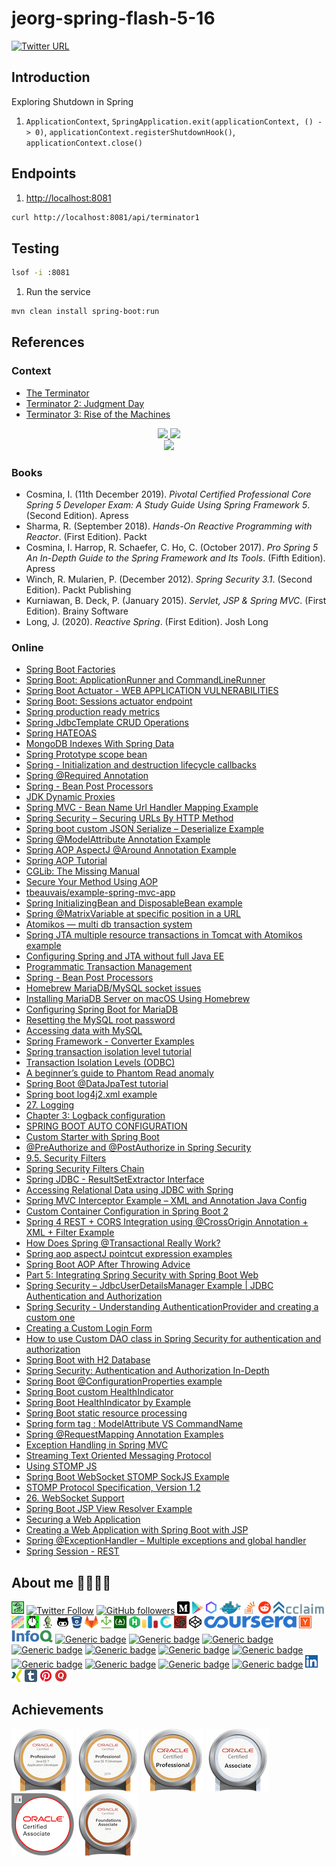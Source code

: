 # jeorg-spring-flash-5-16

[![Twitter URL](https://img.shields.io/twitter/url?logoColor=blue&style=social&url=https%3A%2F%2Fimg.shields.io%2Ftwitter%2Furl%3Fstyle%3Dsocial)](https://twitter.com/intent/tweet?text=%20Checkout%20this%20%40github%20repo%20by%20%40joaofse%20%F0%9F%91%A8%F0%9F%8F%BD%E2%80%8D%F0%9F%92%BB%3A%20https%3A//github.com/jesperancinha/jeorg-spring-5-test-drives/tree/master/jeorg-spring-5/jeorg-spring-flash/jeorg-spring-flash-set-5/jeorg-spring-flash-5-16)

## Introduction

Exploring Shutdown in Spring

1. `ApplicationContext`, `SpringApplication.exit(applicationContext, () -> 0)`, `applicationContext.registerShutdownHook()`, `applicationContext.close()`

## Endpoints

1. [http://localhost:8081](http://localhost:8081)
```bash
curl http://localhost:8081/api/terminator1
```
## Testing

```bash
lsof -i :8081
```

1. Run the service

```bash
mvn clean install spring-boot:run
```
## References

### Context

- [The Terminator](https://en.wikipedia.org/wiki/The_Terminator)
- [Terminator 2: Judgment Day](https://en.wikipedia.org/wiki/Terminator_2:_Judgment_Day)
- [Terminator 3: Rise of the Machines](https://en.wikipedia.org/wiki/Terminator_3:_Rise_of_the_Machines)

<div align="center">
      <a title="The Terminator" href="https://www.youtube.com/watch?v=n87n9YELjB4">
     <img 
          src="https://img.youtube.com/vi/n87n9YELjB4/0.jpg" 
          style="width:10%;">
      </a>
      <a title="Terminator 2: Judgment Day" href="https://www.youtube.com/watch?v=BbHU2X3k7tM">
     <img 
          src="https://img.youtube.com/vi/BbHU2X3k7tM/0.jpg" 
          style="width:10%;">
      </a>
</div>
<div align="center">
      <a title="Terminator 3: Rise of the Machines" href="https://www.youtube.com/watch?v=5UgPJhyJmlM">
     <img 
          src="https://img.youtube.com/vi/5UgPJhyJmlM/0.jpg" 
          style="width:10%;">
      </a>
</div>

### Books

- Cosmina, I. (11th December 2019). <i>Pivotal Certified Professional Core Spring 5 Developer Exam: A Study Guide Using Spring Framework 5</i>. (Second Edition). Apress
- Sharma, R. (September 2018). <i>Hands-On Reactive Programming with Reactor</i>. (First Edition). Packt
- Cosmina, I. Harrop, R. Schaefer, C. Ho, C. (October 2017). <i>Pro Spring 5 An In-Depth Guide to the Spring Framework and Its Tools</i>. (Fifth Edition). Apress
- Winch, R. Mularien, P. (December 2012). <i>Spring Security 3.1</i>. (Second Edition). Packt Publishing
- Kurniawan, B. Deck, P. (January 2015). <i>Servlet, JSP & Spring MVC</i>. (First Edition). Brainy Software
- Long, J. (2020). <i>Reactive Spring</i>. (First Edition). Josh Long

### Online

- [Spring Boot Factories](https://github.com/spring-projects/spring-boot/blob/v2.4.4/spring-boot-project/spring-boot-autoconfigure/src/main/resources/META-INF/spring.factories)
- [Spring Boot: ApplicationRunner and CommandLineRunner](https://dzone.com/articles/spring-boot-applicationrunner-and-commandlinerunne)
- [Spring Boot Actuator - WEB APPLICATION VULNERABILITIES](https://www.acunetix.com/vulnerabilities/web/spring-boot-actuator/)
- [Spring Boot: Sessions actuator endpoint](https://moelholm.com/blog/2016/08/22/spring-boot-sessions-actuator-endpoint)
- [Spring production ready metrics](https://docs.spring.io/spring-boot/docs/current/reference/htmlsingle/#production-ready-metrics)
- [Spring JdbcTemplate CRUD Operations](https://springframework.guru/spring-jdbctemplate-crud-operations/)
- [Spring HATEOAS](https://docs.spring.io/spring-boot/docs/current/reference/htmlsingle/#boot-features-spring-hateoas)
- [MongoDB Indexes With Spring Data](https://dzone.com/articles/mongodb-indexes-with-spring-data)
- [Spring Prototype scope bean](https://zetcode.com/spring/prototypescope/)
- [Spring - Initialization and destruction lifecycle callbacks](https://www.logicbig.com/tutorials/spring-framework/spring-core/lifecycle-callbacks.html)
- [Spring @Required Annotation](https://www.tutorialspoint.com/spring/spring_required_annotation.htm)
- [Spring - Bean Post Processors](https://www.tutorialspoint.com/spring/spring_bean_post_processors.htm)
- [JDK Dynamic Proxies](https://www.byteslounge.com/tutorials/jdk-dynamic-proxies)
- [Spring MVC - Bean Name Url Handler Mapping Example](https://www.tutorialspoint.com/springmvc/springmvc_beannameurlhandlermapping.htm)
- [Spring Security – Securing URLs By HTTP Method](https://www.naturalprogrammer.com/blog/16385/spring-security-urls-http-method)
- [Spring boot custom JSON Serialize – Deserialize Example](http://www.dailycodebuffer.com/spring-boot-custom-json-serialize-deserialize-example/)
- [Spring @ModelAttribute Annotation Example](https://examples.javacodegeeks.com/enterprise-java/spring/spring-modelattribute-annotation-example/)
- [Spring AOP AspectJ @Around Annotation Example](https://howtodoinjava.com/spring-aop/aspectj-around-annotation-example/)
- [Spring AOP Tutorial](https://howtodoinjava.com/spring-aop-tutorial/)
- [CGLib: The Missing Manual](https://dzone.com/articles/cglib-missing-manual)
- [Secure Your Method Using AOP](https://dzone.com/articles/secure-your-method-using-aop)
- [tbeauvais/example-spring-mvc-app](https://github.com/tbeauvais/example-spring-mvc-app)
- [Spring InitializingBean and DisposableBean example](https://mkyong.com/spring/spring-initializingbean-and-disposablebean-example/)
- [Spring @MatrixVariable at specific position in a URL](https://roytuts.com/spring-matrixvariable-at-specific-position-in-a-url/)
- [Atomikos — multi db transaction system](https://medium.com/swlh/atomikos-multi-db-transaction-system-c16168df22e5)
- [Spring JTA multiple resource transactions in Tomcat with Atomikos example](https://www.byteslounge.com/tutorials/spring-jta-multiple-resource-transactions-in-tomcat-with-atomikos-example)
- [Configuring Spring and JTA without full Java EE](https://spring.io/blog/2011/08/15/configuring-spring-and-jta-without-full-java-ee)
- [Programmatic Transaction Management](https://www.tutorialspoint.com/spring/programmatic_management.htm)
- [Spring - Bean Post Processors](https://www.tutorialspoint.com/spring/spring_bean_post_processors.htm)
- [Homebrew MariaDB/MySQL socket issues](https://laracasts.com/discuss/channels/servers/homebrew-mariadbmysql-socket-issues)
- [Installing MariaDB Server on macOS Using Homebrew](https://mariadb.com/kb/en/installing-mariadb-on-macos-using-homebrew/)
- [Configuring Spring Boot for MariaDB](https://springframework.guru/configuring-spring-boot-for-mariadb/)
- [Resetting the MySQL root password](https://www.a2hosting.com/kb/developer-corner/mysql/reset-mysql-root-password)
- [Accessing data with MySQL](https://spring.io/guides/gs/accessing-data-mysql/)
- [Spring Framework - Converter Examples](https://www.logicbig.com/how-to/code-snippets/jcode-spring-framework-converter.html)
- [Spring transaction isolation level tutorial](https://www.byteslounge.com/tutorials/spring-transaction-isolation-tutorial)
- [Transaction Isolation Levels (ODBC)](https://docs.microsoft.com/en-us/sql/odbc/reference/develop-app/transaction-isolation-levels?view=sql-server-ver15)
- [A beginner’s guide to Phantom Read anomaly](https://vladmihalcea.com/phantom-read/)
- [Spring Boot @DataJpaTest tutorial](https://zetcode.com/springboot/datajpatest/)
- [Spring boot log4j2.xml example](https://howtodoinjava.com/spring-boot2/logging/spring-boot-log4j2-config/)
- [27. Logging](https://docs.spring.io/spring-boot/docs/2.1.18.RELEASE/reference/html/boot-features-logging.html)
- [Chapter 3: Logback configuration](http://logback.qos.ch/manual/configuration.html)
- [SPRING BOOT AUTO CONFIGURATION](https://jaxlondon.com/blog/spring-boot-auto-configuration/)
- [Custom Starter with Spring Boot](https://www.javadevjournal.com/spring-boot/spring-boot-custom-starter/)
- [@PreAuthorize and @PostAuthorize in Spring Security](https://www.concretepage.com/spring/spring-security/preauthorize-postauthorize-in-spring-security)
- [9.5. Security Filters](https://docs.spring.io/spring-security/site/docs/5.3.3.BUILD-SNAPSHOT/reference/html5/#servlet-security-filters)
- [Spring Security Filters Chain](https://www.javadevjournal.com/spring-security/spring-security-filters/)
- [Spring JDBC - ResultSetExtractor Interface](https://www.tutorialspoint.com/springjdbc/springjdbc_resultsetextractor.htm)
- [Accessing Relational Data using JDBC with Spring](https://spring.io/guides/gs/relational-data-access/)
- [Spring MVC Interceptor Example – XML and Annotation Java Config](https://howtodoinjava.com/spring-core/spring-mvc-interceptor-example/)
- [Custom Container Configuration in Spring Boot 2](https://www.javaprogramto.com/2020/04/spring-boot-embeddedservletcontainercustomizer-configurableembeddedservletcontainer.html)
- [Spring 4 REST + CORS Integration using @CrossOrigin Annotation + XML + Filter Example](https://www.concretepage.com/spring-4/spring-4-rest-cors-integration-using-crossorigin-annotation-xml-filter-example)
- [How Does Spring @Transactional Really Work?](https://dzone.com/articles/how-does-spring-transactional)
- [Spring aop aspectJ pointcut expression examples](https://howtodoinjava.com/spring-aop/aspectj-pointcut-expressions/)
- [Spring Boot AOP After Throwing Advice](https://www.javatpoint.com/spring-boot-aop-after-throwing-advice#:~:text=After%20throwing%20is%20an%20advice,implement%20the%20after%20throwing%20advice.)
- [Part 5: Integrating Spring Security with Spring Boot Web](https://spr.com/part-5-integrating-spring-security-with-spring-boot-web/)
- [Spring Security – JdbcUserDetailsManager Example | JDBC Authentication and Authorization](https://www.javainterviewpoint.com/spring-security-jdbcuserdetailsmanager-example/)
- [Spring Security - Understanding AuthenticationProvider and creating a custom one](https://www.logicbig.com/tutorials/spring-framework/spring-security/custom-authentication-provider.html)
- [Creating a Custom Login Form](https://docs.spring.io/spring-security/site/docs/4.2.20.RELEASE/guides/html5/form-javaconfig.html#obtaining-the-sample-project)
- [How to use Custom DAO class in Spring Security for authentication and authorization](http://www.javaroots.com/2013/03/how-to-use-custom-dao-classe-in-spring.html)
- [Spring Boot with H2 Database](https://howtodoinjava.com/spring-boot2/h2-database-example/)
- [Spring Security: Authentication and Authorization In-Depth](https://www.marcobehler.com/guides/spring-security)
- [Spring Boot @ConfigurationProperties example](https://mkyong.com/spring-boot/spring-boot-configurationproperties-example/)
- [Spring Boot custom HealthIndicator](https://blog.jayway.com/2014/07/22/spring-boot-custom-healthindicator/)
- [Spring Boot HealthIndicator by Example](https://stackoverflow.com/questions/47935369/spring-boot-healthindicator-by-example)
- [Spring Boot static resource processing](https://www.programmersought.com/article/2664508486/)
- [Spring form tag : ModelAttribute VS CommandName](http://mwakram.blogspot.com/2014/05/spring-form-tag-modelattribute-vs.html)
- [Spring @RequestMapping Annotation Examples](https://howtodoinjava.com/spring-mvc/spring-mvc-requestmapping-annotation-examples/)
- [Exception Handling in Spring MVC](https://spring.io/blog/2013/11/01/exception-handling-in-spring-mvc)
- [Streaming Text Oriented Messaging Protocol](https://en.wikipedia.org/wiki/Streaming_Text_Oriented_Messaging_Protocol)
- [Using STOMP JS](https://stomp-js.github.io/stomp-websocket/codo/extra/docs-src/Usage.md.html)
- [Spring Boot WebSocket STOMP SockJS Example](https://www.javaguides.net/2019/06/spring-boot-websocket-stomp-sockjs-example.html)
- [STOMP Protocol Specification, Version 1.2](https://stomp.github.io/stomp-specification-1.2.html#Abstract)
- [26. WebSocket Support](https://docs.spring.io/spring-framework/docs/4.3.x/spring-framework-reference/html/websocket.html)
- [Spring Boot JSP View Resolver Example](https://howtodoinjava.com/spring-boot/spring-boot-jsp-view-example/)
- [Securing a Web Application](https://spring.io/guides/gs/securing-web/)
- [Creating a Web Application with Spring Boot with JSP](https://www.springboottutorial.com/creating-web-application-with-spring-boot)
- [Spring @ExceptionHandler – Multiple exceptions and global handler](https://howtodoinjava.com/spring-core/spring-exceptionhandler-annotation/)
- [Spring Session - REST](https://docs.spring.io/spring-session/docs/current/reference/html5/guides/java-rest.html)

## About me 👨🏽‍💻🚀

[![alt text](https://raw.githubusercontent.com/jesperancinha/project-signer/master/project-signer-templates/icons-20/JEOrgLogo-20.png "João Esperancinha Homepage")](http://joaofilipesabinoesperancinha.nl)
[![Twitter Follow](https://img.shields.io/twitter/follow/joaofse?label=João%20Esperancinha&style=social "Twitter")](https://twitter.com/joaofse)
[![GitHub followers](https://img.shields.io/github/followers/jesperancinha.svg?label=jesperancinha&style=social "GitHub")](https://github.com/jesperancinha)
[![alt text](https://raw.githubusercontent.com/jesperancinha/project-signer/master/project-signer-templates/icons-20/medium-20.png "Medium")](https://medium.com/@jofisaes)
[![alt text](https://raw.githubusercontent.com/jesperancinha/project-signer/master/project-signer-templates/icons-20/google-apps-20.png "Google Apps")](https://play.google.com/store/apps/developer?id=Joao+Filipe+Sabino+Esperancinha)
[![alt text](https://raw.githubusercontent.com/jesperancinha/project-signer/master/project-signer-templates/icons-20/sonatype-20.png "Sonatype Search Repos")](https://search.maven.org/search?q=org.jesperancinha)
[![alt text](https://raw.githubusercontent.com/jesperancinha/project-signer/master/project-signer-templates/icons-20/docker-20.png "Docker Images")](https://hub.docker.com/u/jesperancinha)
[![alt text](https://raw.githubusercontent.com/jesperancinha/project-signer/master/project-signer-templates/icons-20/stack-overflow-20.png)](https://stackoverflow.com/users/3702839/joao-esperancinha)
[![alt text](https://raw.githubusercontent.com/jesperancinha/project-signer/master/project-signer-templates/icons-20/reddit-20.png "Reddit")](https://www.reddit.com/user/jesperancinha/)
[![alt text](https://raw.githubusercontent.com/jesperancinha/project-signer/master/project-signer-templates/icons-20/acclaim-20.png "Acclaim")](https://www.youracclaim.com/users/joao-esperancinha/badges)
[![alt text](https://raw.githubusercontent.com/jesperancinha/project-signer/master/project-signer-templates/icons-20/devto-20.png "Dev To")](https://dev.to/jofisaes)
[![alt text](https://raw.githubusercontent.com/jesperancinha/project-signer/master/project-signer-templates/icons-20/hackernoon-20.jpeg "Hackernoon")](https://hackernoon.com/@jesperancinha)
[![alt text](https://raw.githubusercontent.com/jesperancinha/project-signer/master/project-signer-templates/icons-20/codeproject-20.png "Code Project")](https://www.codeproject.com/Members/jesperancinha)
[![alt text](https://raw.githubusercontent.com/jesperancinha/project-signer/master/project-signer-templates/icons-20/github-20.png "GitHub")](https://github.com/jesperancinha)
[![alt text](https://raw.githubusercontent.com/jesperancinha/project-signer/master/project-signer-templates/icons-20/bitbucket-20.png "BitBucket")](https://bitbucket.org/jesperancinha)
[![alt text](https://raw.githubusercontent.com/jesperancinha/project-signer/master/project-signer-templates/icons-20/gitlab-20.png "GitLab")](https://gitlab.com/jesperancinha)
[![alt text](https://raw.githubusercontent.com/jesperancinha/project-signer/master/project-signer-templates/icons-20/bintray-20.png "BinTray")](https://bintray.com/jesperancinha)
[![alt text](https://raw.githubusercontent.com/jesperancinha/project-signer/master/project-signer-templates/icons-20/free-code-camp-20.jpg "FreeCodeCamp")](https://www.freecodecamp.org/jofisaes)
[![alt text](https://raw.githubusercontent.com/jesperancinha/project-signer/master/project-signer-templates/icons-20/hackerrank-20.png "HackerRank")](https://www.hackerrank.com/jofisaes)
[![alt text](https://raw.githubusercontent.com/jesperancinha/project-signer/master/project-signer-templates/icons-20/codeforces-20.png "Code Forces")](https://codeforces.com/profile/jesperancinha)
[![alt text](https://raw.githubusercontent.com/jesperancinha/project-signer/master/project-signer-templates/icons-20/codebyte-20.png "Codebyte")](https://coderbyte.com/profile/jesperancinha)
[![alt text](https://raw.githubusercontent.com/jesperancinha/project-signer/master/project-signer-templates/icons-20/codewars-20.png "CodeWars")](https://www.codewars.com/users/jesperancinha)
[![alt text](https://raw.githubusercontent.com/jesperancinha/project-signer/master/project-signer-templates/icons-20/codepen-20.png "Code Pen")](https://codepen.io/jesperancinha)
[![alt text](https://raw.githubusercontent.com/jesperancinha/project-signer/master/project-signer-templates/icons-20/coursera-20.png "Coursera")](https://www.coursera.org/user/da3ff90299fa9297e283ee8e65364ffb)
[![alt text](https://raw.githubusercontent.com/jesperancinha/project-signer/master/project-signer-templates/icons-20/hacker-news-20.png "Hacker News")](https://news.ycombinator.com/user?id=jesperancinha)
[![alt text](https://raw.githubusercontent.com/jesperancinha/project-signer/master/project-signer-templates/icons-20/infoq-20.png "InfoQ")](https://www.infoq.com/profile/Joao-Esperancinha.2/)
[![Generic badge](https://img.shields.io/static/v1.svg?label=Articles&message=Across%20The%20Web&color=purple)](https://github.com/jesperancinha/project-signer/blob/master/project-signer-templates/Articles.md)
[![Generic badge](https://img.shields.io/static/v1.svg?label=Homepage&message=Time%20Disruption%20Studios&color=6495ED)](http://tds.joaofilipesabinoesperancinha.nl/)
[![Generic badge](https://img.shields.io/static/v1.svg?label=Homepage&message=Image%20Train%20Filters&color=6495ED)](http://itf.joaofilipesabinoesperancinha.nl/)
[![Generic badge](https://img.shields.io/static/v1.svg?label=Homepage&message=MancalaJE&color=6495ED)](http://mancalaje.joaofilipesabinoesperancinha.nl/)
[![Generic badge](https://img.shields.io/static/v1.svg?label=All%20Badges&message=Badges&color=red)](https://github.com/jesperancinha/project-signer/blob/master/project-signer-templates/Badges.md)
[![Generic badge](https://img.shields.io/static/v1.svg?label=Status&message=Project%20Status&color=red)](https://github.com/jesperancinha/project-signer/blob/master/project-signer-templates/Status.md)
[![Generic badge](https://img.shields.io/static/v1.svg?label=GitHub&message=ITF%20Chartizate%20Android&color=yellow)](https://github.com/JEsperancinhaOrg/itf-chartizate-android)
[![Generic badge](https://img.shields.io/static/v1.svg?label=GitHub&message=ITF%20Chartizate%20Java&color=yellow)](https://github.com/JEsperancinhaOrg/itf-chartizate-modules/tree/master/itf-chartizate-java)
[![Generic badge](https://img.shields.io/static/v1.svg?label=GitHub&message=ITF%20Chartizate%20API&color=yellow)](https://github.com/JEsperancinhaOrg/itf-chartizate/tree/master/itf-chartizate-api)
[![Generic badge](https://img.shields.io/static/v1.svg?label=GitHub&message=Markdowner%20Core&color=yellow)](https://github.com/jesperancinha/markdowner/tree/master/markdowner-core)
[![Generic badge](https://img.shields.io/static/v1.svg?label=GitHub&message=Markdowner%20Filter&color=yellow)](https://github.com/jesperancinha/markdowner/tree/master/markdowner-filter)
[![alt text](https://raw.githubusercontent.com/jesperancinha/project-signer/master/project-signer-templates/icons-20/linkedin-20.png "LinkedIn")](https://www.linkedin.com/in/joaoesperancinha/)
[![alt text](https://raw.githubusercontent.com/jesperancinha/project-signer/master/project-signer-templates/icons-20/xing-20.png "Xing")](https://www.xing.com/profile/Joao_Esperancinha/cv)
[![alt text](https://raw.githubusercontent.com/jesperancinha/project-signer/master/project-signer-templates/icons-20/tumblr-20.png "Tumblr")](https://jofisaes.tumblr.com/)
[![alt text](https://raw.githubusercontent.com/jesperancinha/project-signer/master/project-signer-templates/icons-20/pinterest-20.png "Pinterest")](https://nl.pinterest.com/jesperancinha/)
[![alt text](https://raw.githubusercontent.com/jesperancinha/project-signer/master/project-signer-templates/icons-20/quora-20.png "Quora")](https://nl.quora.com/profile/Jo%C3%A3o-Esperancinha)

## Achievements

[![Oracle Certified Professional, JEE 7 Developer](https://raw.githubusercontent.com/jesperancinha/project-signer/master/project-signer-templates/badges/oracle-certified-professional-java-ee-7-application-developer-100.png "Oracle Certified Professional, JEE7 Developer")](https://www.youracclaim.com/badges/27a14e06-f591-4105-91ca-8c3215ef39a2/public_url)
[![Oracle Certified Professional, Java SE 11 Programmer](https://raw.githubusercontent.com/jesperancinha/project-signer/master/project-signer-templates/badges/oracle-certified-professional-java-se-11-developer-100.png "Oracle Certified Professional, Java SE 11 Programmer")](https://www.youracclaim.com/badges/87609d8e-27c5-45c9-9e42-60a5e9283280/public_url)
[![Oracle Certified Professional, Java SE 8 Programmer](https://raw.githubusercontent.com/jesperancinha/project-signer/master/project-signer-templates/badges/oracle-certified-professional-java-se-8-programmer-100.png "Oracle Certified Professional, Java SE 8 Programmer")](https://www.youracclaim.com/badges/92e036f5-4e11-4cff-9935-3e62266d2074/public_url)
[![Oracle Certified Associate, Java SE 8 Programmer](https://raw.githubusercontent.com/jesperancinha/project-signer/master/project-signer-templates/badges/oracle-certified-associate-java-se-8-programmer-100.png "Oracle Certified Associate, Java SE 8 Programmer")](https://www.youracclaim.com/badges/a206436d-6fd8-4ca1-8feb-38a838446ee7/public_url)
[![Oracle Certified Associate, Java SE 7 Programmer](https://raw.githubusercontent.com/jesperancinha/project-signer/master/project-signer-templates/badges/oracle-certified-associate-java-se-7-programmer-100.png "Oracle Certified Associate, Java SE 7 Programmer")](https://www.youracclaim.com/badges/f4c6cc1e-cb52-432b-904d-36d266112225/public_url)
[![Oracle Certified Junior Associate](https://raw.githubusercontent.com/jesperancinha/project-signer/master/project-signer-templates/badges/oracle-certified-foundations-associate-java-100.png "Oracle Certified Foundations Associate")](https://www.youracclaim.com/badges/6db92c1e-7bca-4856-9543-0d5ed0182794/public_url)
